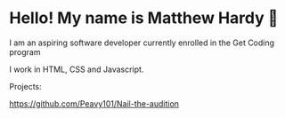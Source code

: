 # Hello! My name is Matthew Hardy 👋


I am an aspiring software developer currently enrolled in the Get Coding program

I work in HTML, CSS and Javascript.

Projects:

https://github.com/Peavy101/Nail-the-audition


 
